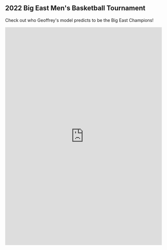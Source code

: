 ## 2022 Big East Men's Basketball Tournament
Check out who Geoffrey's model predicts to be the Big East Champions!
<iframe src="https://gcdean38.github.io/maneater/BigEastTournament2022.html" style="border:0px #ffffff none;" name="myiFrame" scrolling="yes" frameborder="1" marginheight="0px" marginwidth="0px" height="700" width="100%" allowfullscreen></iframe>